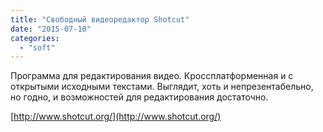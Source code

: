 ```yaml
---
title: "Свободный видеоредактор Shotcut"
date: "2015-07-10"
categories: 
  - "soft"
---
```


<!--more-->

Программа для редактирования видео. Кроссплатформенная и с открытыми исходными текстами. Выглядит, хоть и непрезентабельно, но годно, и возможностей для редактирования достаточно.

[http://www.shotcut.org/](http://www.shotcut.org/)

